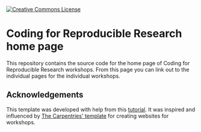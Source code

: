 <a rel="license" href=""><img alt="Creative Commons License" style="border-width:0" src="https://i.creativecommons.org/l/by/4.0/88x31.png" /></a>

# Coding for Reproducible Research home page

This repository contains the source code for the home page of Coding for Reproducible Research workshops. From this page you can link out to the individual pages for the individual workshops.

## Acknowledgements

This template was developed with help from this [tutorial](https://github.com/evanwill/go-go-ghpages). It was inspired and influenced by  [The Carpentries' template](https://github.com/carpentries/workshop-template) for creating websites for workshops.


